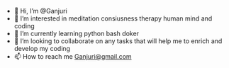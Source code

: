 - 👋 Hi, I’m @Ganjuri
- 👀 I’m interested in meditation consiusness therapy human mind and coding
- 🌱 I’m currently learning python bash doker
- 💞️ I’m looking to collaborate on any tasks that will help me to enrich and develop my coding
- 📫 How to reach me Ganjuri@gmail.com

<!---
Ganjuri/Ganjuri is a ✨ special ✨ repository because its `README.md` (this file) appears on your GitHub profile.
You can click the Preview link to take a look at your changes.
--->
